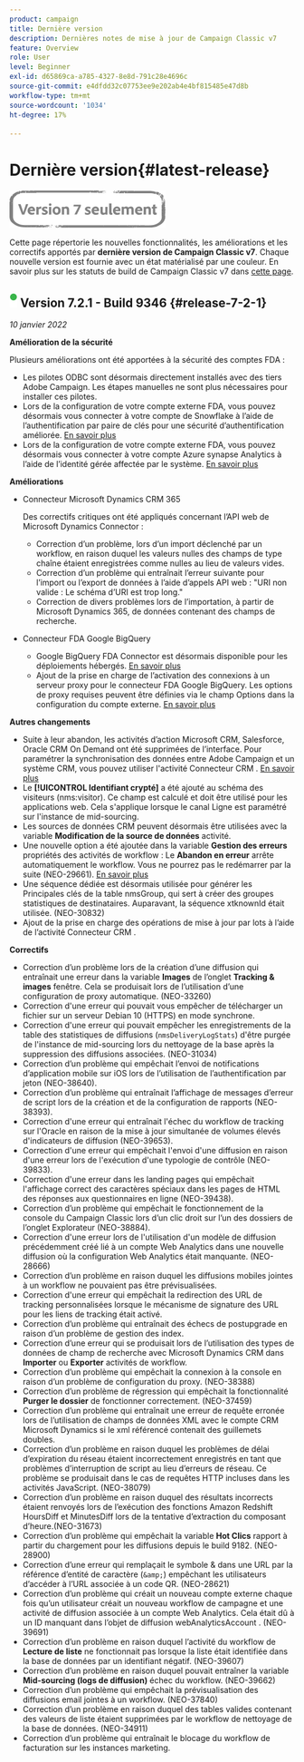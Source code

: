 ```yaml
---
product: campaign
title: Dernière version
description: Dernières notes de mise à jour de Campaign Classic v7
feature: Overview
role: User
level: Beginner
exl-id: d65869ca-a785-4327-8e8d-791c28e4696c
source-git-commit: e4dfdd32c07753ee9e202ab4e4bf815485e47d8b
workflow-type: tm+mt
source-wordcount: '1034'
ht-degree: 17%

---
```


# Dernière version{#latest-release}

![](../../assets/v7-only.svg)

Cette page répertorie les nouvelles fonctionnalités, les améliorations et les correctifs apportés par **dernière version de Campaign Classic v7**. Chaque nouvelle version est fournie avec un état matérialisé par une couleur. En savoir plus sur les statuts de build de Campaign Classic v7 dans [cette page](rn-overview.md).

## ![](assets/do-not-localize/green_2.png) Version 7.2.1 - Build 9346 {#release-7-2-1}

_10 janvier 2022_

**Amélioration de la sécurité**

Plusieurs améliorations ont été apportées à la sécurité des comptes FDA :

* Les pilotes ODBC sont désormais directement installés avec des tiers Adobe Campaign. Les étapes manuelles ne sont plus nécessaires pour installer ces pilotes.
* Lors de la configuration de votre compte externe FDA, vous pouvez désormais vous connecter à votre compte de Snowflake à l’aide de l’authentification par paire de clés pour une sécurité d’authentification améliorée. [En savoir plus](../../installation/using/configure-fda-snowflake.md)
* Lors de la configuration de votre compte externe FDA, vous pouvez désormais vous connecter à votre compte Azure synapse Analytics à l’aide de l’identité gérée affectée par le système. [En savoir plus](../../installation/using/configure-fda-synapse.md#azure-external)


**Améliorations**

* Connecteur Microsoft Dynamics CRM 365

   Des correctifs critiques ont été appliqués concernant l’API web de Microsoft Dynamics Connector :

   * Correction d’un problème, lors d’un import déclenché par un workflow, en raison duquel les valeurs nulles des champs de type chaîne étaient enregistrées comme nulles au lieu de valeurs vides.
   * Correction d’un problème qui entraînait l’erreur suivante pour l’import ou l’export de données à l’aide d’appels API web : &quot;URI non valide : Le schéma d’URI est trop long.&quot;
   * Correction de divers problèmes lors de l’importation, à partir de Microsoft Dynamics 365, de données contenant des champs de recherche.

* Connecteur FDA Google BigQuery

   * Google BigQuery FDA Connector est désormais disponible pour les déploiements hébergés. [En savoir plus](../../installation/using/configure-fda-google-big-query.md)
   * Ajout de la prise en charge de l’activation des connexions à un serveur proxy pour le connecteur FDA Google BigQuery. Les options de proxy requises peuvent être définies via le champ Options dans la configuration du compte externe. [En savoir plus](../../installation/using/configure-fda-google-big-query.md#google-external)

**Autres changements**

* Suite à leur abandon, les activités d’action Microsoft CRM, Salesforce, Oracle CRM On Demand ont été supprimées de l’interface. Pour paramétrer la synchronisation des données entre Adobe Campaign et un système CRM, vous pouvez utiliser l&#39;activité Connecteur CRM . [En savoir plus](../../workflow/using/crm-connector.md)
* Le **[!UICONTROL Identifiant crypté]** a été ajouté au schéma des visiteurs (nms:visitor). Ce champ est calculé et doit être utilisé pour les applications web. Cela s&#39;applique lorsque le canal Ligne est paramétré sur l&#39;instance de mid-sourcing.
* Les sources de données CRM peuvent désormais être utilisées avec la variable **Modification de la source de données** activité.
* Une nouvelle option a été ajoutée dans la variable **Gestion des erreurs** propriétés des activités de workflow : Le **Abandon en erreur** arrête automatiquement le workflow. Vous ne pourrez pas le redémarrer par la suite (NEO-29661). [En savoir plus](../../workflow/using/advanced-parameters.md#in-case-of-errors)
* Une séquence dédiée est désormais utilisée pour générer les Principales clés de la table nmsGroup, qui sert à créer des groupes statistiques de destinataires. Auparavant, la séquence xtknownId était utilisée. (NEO-30832)
* Ajout de la prise en charge des opérations de mise à jour par lots à l’aide de l’activité Connecteur CRM .

**Correctifs**

* Correction d’un problème lors de la création d’une diffusion qui entraînait une erreur dans la variable **Images** de l’onglet **Tracking &amp; images** fenêtre. Cela se produisait lors de l’utilisation d’une configuration de proxy automatique. (NEO-33260)
* Correction d&#39;une erreur qui pouvait vous empêcher de télécharger un fichier sur un serveur Debian 10 (HTTPS) en mode synchrone.
* Correction d&#39;une erreur qui pouvait empêcher les enregistrements de la table des statistiques de diffusions (`nmsDeliveryLogStats`) d&#39;être purgée de l&#39;instance de mid-sourcing lors du nettoyage de la base après la suppression des diffusions associées. (NEO-31034)
* Correction d’un problème qui empêchait l’envoi de notifications d’application mobile sur iOS lors de l’utilisation de l’authentification par jeton (NEO-38640).
* Correction d’un problème qui entraînait l’affichage de messages d’erreur de script lors de la création et de la configuration de rapports (NEO-38393).
* Correction d&#39;une erreur qui entraînait l&#39;échec du workflow de tracking sur l&#39;Oracle en raison de la mise à jour simultanée de volumes élevés d&#39;indicateurs de diffusion (NEO-39653).
* Correction d&#39;une erreur qui empêchait l&#39;envoi d&#39;une diffusion en raison d&#39;une erreur lors de l&#39;exécution d&#39;une typologie de contrôle (NEO-39833).
* Correction d&#39;une erreur dans les landing pages qui empêchait l&#39;affichage correct des caractères spéciaux dans les pages de HTML des réponses aux questionnaires en ligne (NEO-39438).
* Correction d’un problème qui empêchait le fonctionnement de la console du Campaign Classic lors d’un clic droit sur l’un des dossiers de l’onglet Explorateur (NEO-38884).
* Correction d&#39;une erreur lors de l&#39;utilisation d&#39;un modèle de diffusion précédemment créé lié à un compte Web Analytics dans une nouvelle diffusion où la configuration Web Analytics était manquante. (NEO-28666)
* Correction dʼun problème en raison duquel les diffusions mobiles jointes à un workflow ne pouvaient pas être prévisualisées.
* Correction d&#39;une erreur qui empêchait la redirection des URL de tracking personnalisées lorsque le mécanisme de signature des URL pour les liens de tracking était activé.
* Correction d’un problème qui entraînait des échecs de postupgrade en raison d’un problème de gestion des index.
* Correction d’une erreur qui se produisait lors de l’utilisation des types de données de champ de recherche avec Microsoft Dynamics CRM dans **Importer** ou **Exporter** activités de workflow.
* Correction d’un problème qui empêchait la connexion à la console en raison d’un problème de configuration du proxy. (NEO-38388)
* Correction dʼun problème de régression qui empêchait la fonctionnalité **Purger le dossier** de fonctionner correctement. (NEO-37459)
* Correction d’un problème qui entraînait une erreur de requête erronée lors de l’utilisation de champs de données XML avec le compte CRM Microsoft Dynamics si le xml référencé contenait des guillemets doubles.
* Correction dʼun problème en raison duquel les problèmes de délai dʼexpiration du réseau étaient incorrectement enregistrés en tant que problèmes dʼinterruption de script au lieu dʼerreurs de réseau. Ce problème se produisait dans le cas de requêtes HTTP incluses dans les activités JavaScript. (NEO-38079)
* Correction dʼun problème en raison duquel des résultats incorrects étaient renvoyés lors de lʼexécution des fonctions Amazon Redshift HoursDiff et MinutesDiff lors de la tentative dʼextraction du composant dʼheure.(NEO-31673)
* Correction d’un problème qui empêchait la variable **Hot Clics** rapport à partir du chargement pour les diffusions depuis le build 9182. (NEO-28900)
* Correction d’une erreur qui remplaçait le symbole &amp; dans une URL par la référence d’entité de caractère (`&amp;`) empêchant les utilisateurs d’accéder à l’URL associée à un code QR. (NEO-28621)
* Correction d’un problème qui créait un nouveau compte externe chaque fois qu’un utilisateur créait un nouveau workflow de campagne et une activité de diffusion associée à un compte Web Analytics. Cela était dû à un ID manquant dans l’objet de diffusion webAnalyticsAccount . (NEO-39691)
* Correction dʼun problème en raison duquel lʼactivité du workflow de **Lecture de liste** ne fonctionnait pas lorsque la liste était identifiée dans la base de données par un identifiant négatif. (NEO-39607)
* Correction d’un problème en raison duquel pouvait entraîner la variable **Mid-sourcing (logs de diffusion)** échec du workflow. (NEO-39662)
* Correction d’un problème qui empêchait la prévisualisation des diffusions email jointes à un workflow. (NEO-37840)
* Correction d’un problème en raison duquel des tables valides contenant des valeurs de liste étaient supprimées par le workflow de nettoyage de la base de données. (NEO-34911)
* Correction dʼun problème qui entraînait le blocage du workflow de facturation sur les instances marketing.
